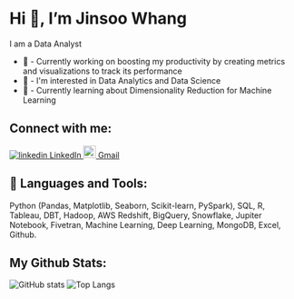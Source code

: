 # Hi 👋, I’m Jinsoo Whang

I am a Data Analyst

* 📜 - Currently working on boosting my productivity by creating metrics and visualizations to track its performance
* 👀 - I'm interested in Data Analytics and Data Science
* 🌱 - Currently learning about Dimensionality Reduction for Machine Learning

## Connect with me:
<p>
  <a href="https://www.linkedin.com/in/jinsoo-whang/" rel="nofollow noreferrer">
    <img src="https://i.stack.imgur.com/gVE0j.png" alt="linkedin"> LinkedIn
  </a>
  <a href="mailto:jwtreones@gmail.com" rel="nofollow noreferrer">
    <img width="22px" src="https://upload.wikimedia.org/wikipedia/commons/7/7e/Gmail_icon_%282020%29.svg" alt="linkedin"> Gmail
  </a>
</p>

## 🧰 Languages and Tools:
Python (Pandas, Matplotlib, Seaborn, Scikit-learn, PySpark), SQL, R, Tableau, DBT, Hadoop, AWS Redshift, BigQuery, Snowflake, Jupiter Notebook, Fivetran, Machine Learning, Deep Learning, MongoDB, Excel, Github.

## My Github Stats:
![GitHub stats](https://github-readme-stats.vercel.app/api?username=jinsoowhang&show_icons=true&theme=tokyonight)
![Top Langs](https://github-readme-stats.vercel.app/api/top-langs/?username=jinsoowhang&theme=tokyonight)
